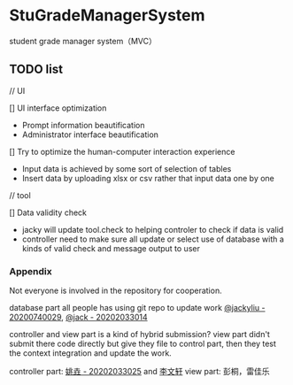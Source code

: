 # StuGradeManagerSystem
student grade manager system（MVC）

## TODO list

// UI

[] UI interface optimization
  - Prompt information beautification
  - Administrator interface beautification

[] Try to optimize the human-computer interaction experience
  - Input data is achieved by some sort of selection of tables
  - Insert data by uploading xlsx or csv rather that input data one by one

// tool

[] Data validity check
  - jacky will update tool.check to helping controler to check if data is valid
  - controller need to make sure all update or select use of database with a kinds of valid check and message output to user
  
  
  
  
### Appendix

Not everyone is involved in the repository for cooperation.

  database part all people has using git repo to update work [@jackyliu - 20200740029](https://github.com/jackyliu16), [@jack - 20202033014](https://github.com/Jack5057)
  
  controller and view part is a kind of hybrid submission? view part didn't submit there code directly but give they file to control part, then they test the context integration and update the work. 
  
  controller part: [姚垚 - 20202033025](https://github.com/yaoyao4527) and [李文轩](https://github.com/levinener)
  view part:        彭桐，雷佳乐

